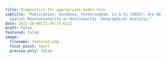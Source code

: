 ```yaml
---
title: Diagnostics for appropriate model form
subtitle: "Publication: Sachdeva, Fotheringham, Li & Yu (2022). Are We Measuring
  Spatial Nonstationarity or Nonlinearity. Geographical Analysis."
date: 2022-10-06T21:49:17.611Z
draft: false
featured: false
image:
  filename: featured.png
  focal_point: Smart
  preview_only: false
---
```

